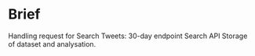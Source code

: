 # Brief

Handling request for Search Tweets: 30-day endpoint Search API
Storage of dataset and analysation.
